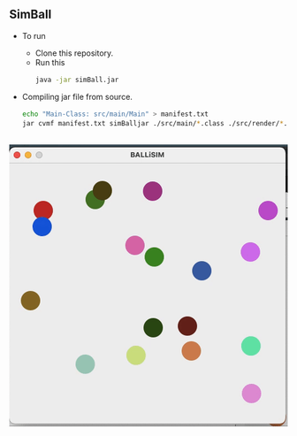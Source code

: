 ## SimBall

- To run 
	* Clone this repository.
	* Run this
		```bash
		java -jar simBall.jar
		```

- Compiling jar file from source.
	```bash
	echo "Main-Class: src/main/Main" > manifest.txt
	jar cvmf manifest.txt simBalljar ./src/main/*.class ./src/render/*.class
	```
</br>  ![Demo](example.gif)

